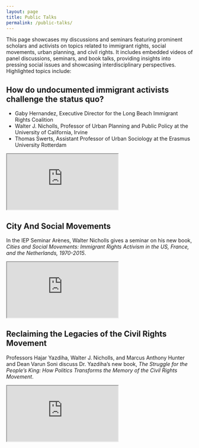 ```yaml
---
layout: page
title: Public Talks
permalink: /public-talks/
---
```


<div class="public-talks">
  <p>
    This page showcases my discussions and seminars featuring prominent scholars and activists on topics related to immigrant rights, social movements, urban planning, and civil rights. It includes embedded videos of panel discussions, seminars, and book talks, providing insights into pressing social issues and showcasing interdisciplinary perspectives. Highlighted topics include:
  </p>

  <h2>How do undocumented immigrant activists challenge the status quo?</h2>
  <ul>
    <li>Gaby Hernandez, Executive Director for the Long Beach Immigrant Rights Coalition</li>
    <li>Walter J. Nicholls, Professor of Urban Planning and Public Policy at the University of California, Irvine</li>
    <li>Thomas Swerts, Assistant Professor of Urban Sociology at the Erasmus University Rotterdam</li>
  </ul>

  <div class="video-container">
    <iframe src="https://www.youtube.com/embed/h36aIJg2wrU?si=ut4X_FgkapcuLaN1" title="YouTube video player" allowfullscreen></iframe>
  </div>

  <h2>City And Social Movements</h2>
  <p>
    In the IEP Seminar Arènes, Walter Nicholls gives a seminar on his new book, <em>Cities and Social Movements: Immigrant Rights Activism in the US, France, and the Netherlands, 1970-2015</em>.
  </p>

  <div class="video-container">
    <iframe src="https://www.youtube.com/embed/A92_0quXvNU?si=bujdnZo4KC1ugtAN" title="YouTube video player" allowfullscreen></iframe>
  </div>

  <h2>Reclaiming the Legacies of the Civil Rights Movement</h2>
  <p>
    Professors Hajar Yazdiha, Walter J. Nicholls, and Marcus Anthony Hunter and Dean Varun Soni discuss Dr. Yazdiha’s new book, <em>The Struggle for the People’s King: How Politics Transforms the Memory of the Civil Rights Movement</em>.
  </p>

  <div class="video-container">
    <iframe src="https://www.youtube.com/embed/EiOHTA3XEOM?si=mP2tC8ThJg4_JfJt" title="YouTube video player" allowfullscreen></iframe>
  </div>
</div>

